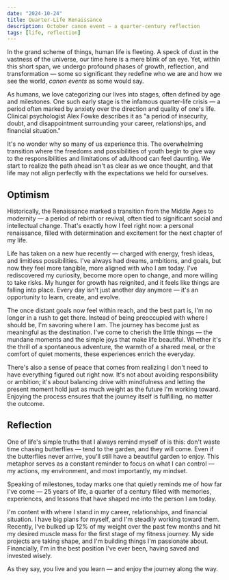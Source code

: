 ```yaml
---
date: "2024-10-24"
title: Quarter-Life Renaissance
description: October canon event — a quarter-century reflection
tags: [life, reflection]
---
```


In the grand scheme of things, human life is fleeting. A speck of dust in the vastness of the universe, our time here is a mere blink of an eye. Yet, within this short span, we undergo profound phases of growth, reflection, and transformation — some so significant they redefine who we are and how we see the world, *canon events* as some would say.

As humans, we love categorizing our lives into stages, often defined by age and milestones. One such early stage is the infamous quarter-life crisis — a period often marked by anxiety over the direction and quality of one's life. Clinical psychologist Alex Fowke describes it as "a period of insecurity, doubt, and disappointment surrounding your career, relationships, and financial situation."

It's no wonder why so many of us experience this. The overwhelming transition where the freedoms and possibilities of youth begin to give way to the responsibilities and limitations of adulthood can feel daunting. We start to realize the path ahead isn't as clear as we once thought, and that life may not align perfectly with the expectations we held for ourselves.

## Optimism

Historically, the Renaissance marked a transition from the Middle Ages to modernity — a period of rebirth or revival, often tied to significant social and intellectual change. That's exactly how I feel right now: a personal renaissance, filled with determination and excitement for the next chapter of my life.

Life has taken on a new hue recently — charged with energy, fresh ideas, and limitless possibilities. I've always had dreams, ambitions, and goals, but now they feel more tangible, more aligned with who I am today. I've rediscovered my curiosity, become more open to change, and more willing to take risks. My hunger for growth has reignited, and it feels like things are falling into place. Every day isn't just another day anymore — it's an opportunity to learn, create, and evolve.

The once distant goals now feel within reach, and the best part is, I'm no longer in a rush to get there. Instead of being preoccupied with where I should be, I'm savoring where I am. The journey has become just as meaningful as the destination. I've come to cherish the little things — the mundane moments and the simple joys that make life beautiful. Whether it's the thrill of a spontaneous adventure, the warmth of a shared meal, or the comfort of quiet moments, these experiences enrich the everyday.

There's also a sense of peace that comes from realizing I don't need to have everything figured out right now. It's not about avoiding responsibility or ambition; it's about balancing drive with mindfulness and letting the present moment hold just as much weight as the future I'm working toward. Enjoying the process ensures that the journey itself is fulfilling, no matter the outcome.

## Reflection

One of life's simple truths that I always remind myself of is this: don't waste time chasing butterflies — tend to the garden, and they will come. Even if the butterflies never arrive, you'll still have a beautiful garden to enjoy. This metaphor serves as a constant reminder to focus on what I can control — my actions, my environment, and most importantly, my mindset.

Speaking of milestones, today marks one that quietly reminds me of how far I've come — 25 years of life, a quarter of a century filled with memories, experiences, and lessons that have shaped me into the person I am today.

I'm content with where I stand in my career, relationships, and financial situation. I have big plans for myself, and I'm steadily working toward them. Recently, I've bulked up 12% of my weight over the past few months and hit my desired muscle mass for the first stage of my fitness journey. My side projects are taking shape, and I'm building things I'm passionate about. Financially, I'm in the best position I've ever been, having saved and invested wisely.

As they say, you live and you learn — and enjoy the journey along the way.
